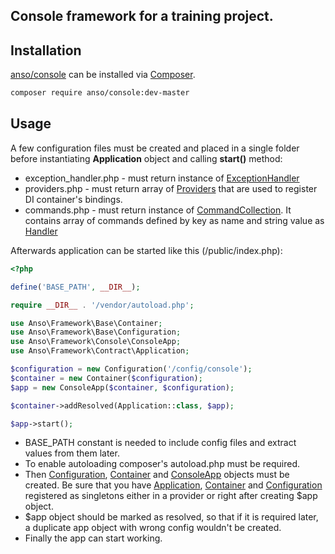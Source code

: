## Console framework for a training project.

## Installation

[anso/console](https://github.com/VioletTrain/console) can be installed via [Composer](https://getcomposer.org).

```bash
composer require anso/console:dev-master
```

## Usage

A few configuration files must be created and placed in a single folder before instantiating __Application__ object 
and calling __start()__ method:

- exception_handler.php - must return instance of
[ExceptionHandler](https://github.com/VioletTrain/contract/blob/master/src/ExceptionHandler.php)
- providers.php - must return array of
[Providers](https://github.com/VioletTrain/contract/blob/master/src/Provider.php)
that are used to register DI container's bindings.
- commands.php - must return instance of 
[CommandCollection](https://github.com/VioletTrain/console/blob/master/src/CommandCollection.php).
It contains array of commands defined by key as name and string value as 
[Handler](https://github.com/VioletTrain/console/blob/master/src/Contract/CommandHandler.php)

Afterwards application can be started like this (/public/index.php):

```php
<?php

define('BASE_PATH', __DIR__);

require __DIR__ . '/vendor/autoload.php';

use Anso\Framework\Base\Container;
use Anso\Framework\Base\Configuration;
use Anso\Framework\Console\ConsoleApp;
use Anso\Framework\Contract\Application;

$configuration = new Configuration('/config/console');
$container = new Container($configuration);
$app = new ConsoleApp($container, $configuration);

$container->addResolved(Application::class, $app);

$app->start();
```

- BASE_PATH constant is needed to include config files and extract values from them later.
- To enable autoloading composer's autoload.php must be required.
- Then 
[Configuration](https://github.com/VioletTrain/base/blob/master/src/Configuration.php), 
[Container](https://github.com/VioletTrain/base/blob/master/src/Container.php) 
and 
[ConsoleApp](https://github.com/VioletTrain/console/blob/master/src/ConsoleApp.php)
objects must be created. Be sure that you have 
[Application](https://github.com/VioletTrain/contract/blob/master/src/Application.php), 
[Container](https://github.com/VioletTrain/contract/blob/master/src/Container.php)
and 
[Configuration](https://github.com/VioletTrain/base/blob/master/src/Configuration.php)
registered as singletons either in a provider or right after creating $app object.
- $app object should be marked as resolved, so that if it is required later, a duplicate app object with wrong config wouldn't be created.
- Finally the app can start working.
